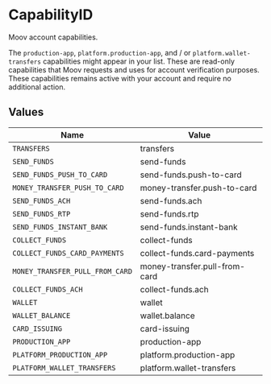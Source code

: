 # CapabilityID

Moov account capabilities.

The `production-app`, `platform.production-app`, and / or `platform.wallet-transfers` capabilities might appear in your list. These are read-only capabilities that Moov requests and uses for account verification purposes. These capabilities remains active with your account and require no additional action.


## Values

| Name                            | Value                           |
| ------------------------------- | ------------------------------- |
| `TRANSFERS`                     | transfers                       |
| `SEND_FUNDS`                    | send-funds                      |
| `SEND_FUNDS_PUSH_TO_CARD`       | send-funds.push-to-card         |
| `MONEY_TRANSFER_PUSH_TO_CARD`   | money-transfer.push-to-card     |
| `SEND_FUNDS_ACH`                | send-funds.ach                  |
| `SEND_FUNDS_RTP`                | send-funds.rtp                  |
| `SEND_FUNDS_INSTANT_BANK`       | send-funds.instant-bank         |
| `COLLECT_FUNDS`                 | collect-funds                   |
| `COLLECT_FUNDS_CARD_PAYMENTS`   | collect-funds.card-payments     |
| `MONEY_TRANSFER_PULL_FROM_CARD` | money-transfer.pull-from-card   |
| `COLLECT_FUNDS_ACH`             | collect-funds.ach               |
| `WALLET`                        | wallet                          |
| `WALLET_BALANCE`                | wallet.balance                  |
| `CARD_ISSUING`                  | card-issuing                    |
| `PRODUCTION_APP`                | production-app                  |
| `PLATFORM_PRODUCTION_APP`       | platform.production-app         |
| `PLATFORM_WALLET_TRANSFERS`     | platform.wallet-transfers       |